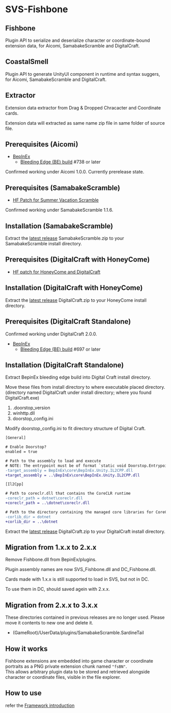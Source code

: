 # SVS-Fishbone

## Fishbone

Plugin API to serialize and deserialize character or coordinate-bound extension data, for Aicomi, SamabakeScramble and DigitalCraft.

## CoastalSmell

Plugin API to generate UnityUI component in runtime and syntax suggers, for Aicomi, SamabakeScramble and DigitalCraft.

## Extractor

Extension data extractor from Drag & Dropped Chracacter and Coordinate cards.

Extension data will extracted as same name zip file in same folder of source file.

## Prerequisites (Aicomi)

- [BepInEx](https://github.com/BepInEx/BepInE)
  - [Bleeding Edge (BE) build](https://builds.bepinex.dev/projects/bepinex_be) #738 or later

Confirmed working under Aicomi 1.0.0.
Currently prerelease state.

## Prerequisites (SamabakeScramble)

- [HF Patch for Summer Vacation Scramble](https://github.com/ManlyMarco/SVS-HF_Patch)

Confirmed working under SamabakeScramble 1.1.6.

## Installation (SamabakeScramble)

Extract the [latest release](https://github.com/MaybeSamigroup/SVS-Fishbone/releases/latest) SamabakeScramble.zip to your SamabakeScramble install directory.

## Prerequisites (DigitalCraft with HoneyCome)

- [HF patch for HoneyCome and DigitalCraft](https://github.com/ManlyMarco/HC-HF_Patch)

## Installation (DigitalCraft with HoneyCome)

Extract the [latest release](https://github.com/MaybeSamigroup/SVS-Fishbone/releases/latest) DigitalCraft.zip to your HoneyCome install directory.

## Prerequisites (DigitalCraft Standalone)

Confirmed working under DigitalCraft 2.0.0.

- [BepInEx](https://github.com/BepInEx/BepInE)
  - [Bleeding Edge (BE) build](https://builds.bepinex.dev/projects/bepinex_be) #697 or later

## Installation (DigitalCraft Standalone)

Extract BepinEx bleeding edge build into Digital Craft install directory.

Move these files from install directory to where executable placed directory. (directory named DigitalCraft under install directory; where you found DigitalCraft.exe)

1. .doorstop_version
1. winhttp.dll
1. doorstop_config.ini

Modify doorstop_config.ini to fit directory structure of Digital Craft.

```diff
[General]

# Enable Doorstop?
enabled = true

# Path to the assembly to load and execute
# NOTE: The entrypoint must be of format `static void Doorstop.Entrypoint.Start()`
-target_assembly = BepInEx\core\BepInEx.Unity.IL2CPP.dll
+target_assembly = ..\BepInEx\core\BepInEx.Unity.IL2CPP.dll
```

```diff
[Il2Cpp]

# Path to coreclr.dll that contains the CoreCLR runtime
-coreclr_path = dotnet\coreclr.dll
+coreclr_path = ..\dotnet\coreclr.dll

# Path to the directory containing the managed core libraries for CoreCLR (mscorlib, System, etc.)
-corlib_dir = dotnet
+corlib_dir = ..\dotnet
```

Extract the [latest release](https://github.com/MaybeSamigroup/SVS-Fishbone/releases/latest) DigitalCraft.zip to your DigitalCraft install directory.

## Migration from 1.x.x to 2.x.x

Remove Fishbone.dll from BepinEx/plugins.

Plugin assembly names are now SVS_Fishbone.dll and DC_Fishbone.dll.

Cards made with 1.x.x is still supported to load in SVS, but not in DC.

To use them in DC, should saved agein with 2.x.x.

## Migration from 2.x.x to 3.x.x

These directories contained in previous releases are no longer used.
Please move it contents to new one and delete it.

- (GameRoot)/UserData/plugins/SamabakeScramble.SardineTail

## How it works

Fishbone extensions are embedded into game character or coordinate portraits as a PNG private extension chunk named `"fsBN"`.  
This allows arbitrary plugin data to be stored and retrieved alongside character or coordinate files, visible in the file explorer.

## How to use

refer the [Framework introduction](https://github.com/MaybeSamigroup/SVS-Fishbone/wiki)
